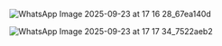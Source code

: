 ![WhatsApp Image 2025-09-23 at 17 16 28_67ea140d](https://github.com/user-attachments/assets/f3ebb8a2-b493-47b5-a863-0ab6f41dae01)

![WhatsApp Image 2025-09-23 at 17 17 34_7522aeb2](https://github.com/user-attachments/assets/05052985-2f34-4163-abc5-a97b3dae6252)
